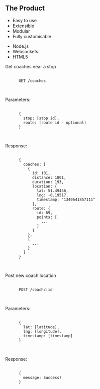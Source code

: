<section data-state="gmap">
  <div class="pic_bg" id="gmap">
    <h2>The Product</h2>
    <ul>
      <li>Easy to use</li>
      <li>Extensible</li>
      <li>Modular</li>
      <li>Fully customisable</li>
    </ul>
  </div>
</section>
<section>
  <ul>
    <li>Node.js</li>
    <li>Websockets</li>
    <li>HTML5</li>
  </ul>
</section>
<section>
  <p>Get coaches near a stop</p>
  <pre>
    <code>
      GET /coaches
    </code>
  </pre>
  <p>Parameters:</p>
  <pre>
    <code>
      {
        stop: [stop id],
        route: [route id - optional]
      }
    </code>
  </pre>
  <p>Response:</p>
  <pre>
    <code>
      {
        coaches: [
          {
            id: 101,
            distance: 1801,
            duration: 193,
            location: {
              lat: 51.49466,
              lng: -0.19517,
              timestamp: "1340641857111"
            },
            route: {
              id: 69,
              points: [
                ...
              ]
            }
          },
          {
            ...
          }
        ]
      }
    </code>
  </pre>
</section>
<section>
  <p>Post new coach location</p>
  <pre>
    <code>
      POST /coach/:id
    </code>
  </pre>
  <p>Parameters:</p>
  <pre>
    <code>
      {
        lat: [latitude],
        lng: [longitude],
        timestamp: [timestamp]
      }
    </code>
  </pre>
  <p>Response:</p>
  <pre>
    <code>
      { 
        message: Success!
      }
    </code>
  </pre>
</section>
